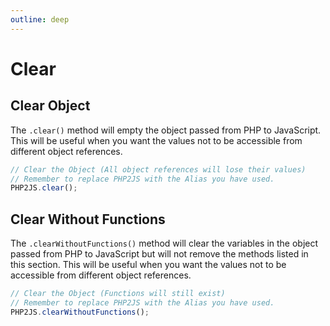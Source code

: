 ```yaml
---
outline: deep
---
```


# Clear 

## Clear Object

The `.clear()` method will empty the object passed from PHP to JavaScript. This will be useful when you want the values not to be accessible from different object references.

```javascript
// Clear the Object (All object references will lose their values)
// Remember to replace PHP2JS with the Alias you have used.
PHP2JS.clear();
```

## Clear Without Functions

The `.clearWithoutFunctions()` method will clear the variables in the object passed from PHP to JavaScript but will not remove the methods listed in this section. This will be useful when you want the values not to be accessible from different object references.

```javascript
// Clear the Object (Functions will still exist)
// Remember to replace PHP2JS with the Alias you have used.
PHP2JS.clearWithoutFunctions();
```